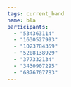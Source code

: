 ```yaml
---
tags: current_band
name: bla
participants:
  - "534363114"
  - "1630527993"
  - "1023784359"
  - "5208138929"
  - "377332134"
  - "3430907295"
  - "6876707783"
---
```

